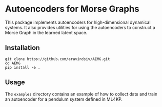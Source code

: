 # Autoencoders for Morse Graphs
This package implements autoencoders for high-dimensional dynamical systems. It also provides utilities for using the autoencoders to construct a Morse Graph in the learned latent space.

## Installation
```
git clone https://github.com/aravindsiv/AEMG.git
cd AEMG
pip install -e .
```

## Usage
The `examples` directory contains an example of how to collect data and train an autoencoder for a pendulum system defined in ML4KP. 